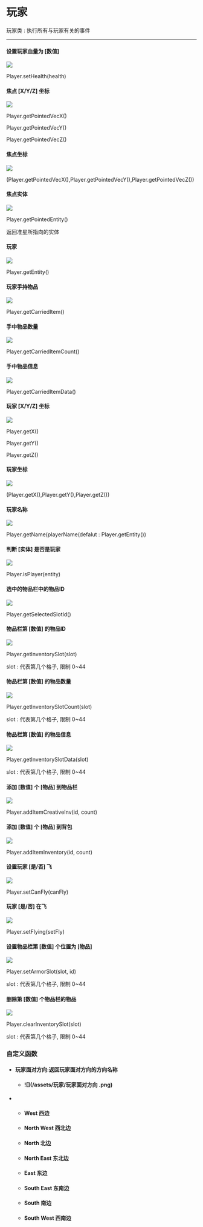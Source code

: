 # 玩家

玩家类 : 执行所有与玩家有关的事件

---

#### 设置玩家血量为 \[数值\]

![](/assets/玩家/设置玩家血量为x.png)

Player.setHealth\(health\)

#### 焦点 \[X/Y/Z\] 坐标

![](/assets/玩家/玩家x坐标.png)

Player.getPointedVecX\(\)

Player.getPointedVecY\(\)

Player.getPointedVecZ\(\)

#### 焦点坐标

![](/assets/玩家/焦点坐标.png)

\(Player.getPointedVecX\(\),Player.getPointedVecY\(\),Player.getPointedVecZ\(\)\)

#### 焦点实体

![](/assets/玩家/焦点实体.png)

Player.getPointedEntity\(\)

返回准星所指向的实体

#### 玩家

![](/assets/玩家/玩家.png)

Player.getEntity\(\)

#### 玩家手持物品

![](/assets/玩家/玩家手持物品.png)

Player.getCarriedItem\(\)

#### 手中物品数量

![](/assets/玩家/手中物品数量.png)

Player.getCarriedItemCount\(\)

#### 手中物品信息

![](/assets/玩家/手中物品信息.png)

Player.getCarriedItemData\(\)

#### 玩家 \[X/Y/Z\] 坐标

![](/assets/玩家/玩家x坐标.png)

Player.getX\(\)

Player.getY\(\)

Player.getZ\(\)

#### 玩家坐标

![](/assets/玩家/玩家坐标.png)

\(Player.getX\(\),Player.getY\(\),Player.getZ\(\)\)

#### 玩家名称

![](/assets/玩家/玩家名称.png)

Player.getName\(playerName\(defalut : Player.getEntity\(\)\)

#### 判断 \[实体\] 是否是玩家

![](/assets/玩家/判断x是否是玩家.png)

Player.isPlayer\(entity\)

#### 选中的物品栏中的物品ID

![](/assets/玩家/选中的物品栏中的物品id.png)

Player.getSelectedSlotId\(\)

#### 物品栏第 \[数值\] 的物品ID

![](/assets/玩家/物品栏第x的物品ID.png)

Player.getInventorySlot\(slot\)

slot : 代表第几个格子, 限制 0~44

#### 物品栏第 \[数值\] 的物品数量

![](/assets/玩家/物品栏第x的物品数量.png)

Player.getInventorySlotCount\(slot\)

slot : 代表第几个格子, 限制 0~44

#### 物品栏第 \[数值\] 的物品信息

![](/assets/玩家/物品栏第x的物品信息.png)

Player.getInventorySlotData\(slot\)

slot : 代表第几个格子, 限制 0~44

#### 添加 \[数值\] 个 \[物品\] 到物品栏

![](/assets/玩家/添加x个xx到物品栏.png)

Player.addItemCreativeInv\(id, count\)

#### 添加 \[数值\] 个 \[物品\] 到背包

![](/assets/玩家/添加x个xx到背包.png)

Player.addItemInventory\(id, count\)

#### 设置玩家 \[是/否\] 飞

![](/assets/玩家/设置玩家成立飞.png)

Player.setCanFly\(canFly\)

#### 玩家 \[是/否\] 在飞

![](/assets/玩家/玩家成立在飞.png)

Player.setFlying\(setFly\)

#### 设置物品栏第 \[数值\] 个位置为 \[物品\]

![](/assets/玩家/设置物品栏第x个位置为xx.png)

Player.setArmorSlot\(slot, id\)

slot : 代表第几个格子, 限制 0~44

#### 删除第 \[数值\] 个物品栏的物品

![](/assets/玩家/删除第x个物品栏的物品.png)

Player.clearInventorySlot\(slot\)

slot : 代表第几个格子, 限制 0~44

### 自定义函数

* #### 玩家面对方向:返回玩家面对方向的方向名称

  * #### ![](/assets/玩家/玩家面对方向 .png)
* * #### West 西边
  * #### North West 西北边
  * #### North 北边
  * #### North East 东北边
  * #### East 东边
  * #### South East 东南边
  * #### South 南边
  * #### South West 西南边



